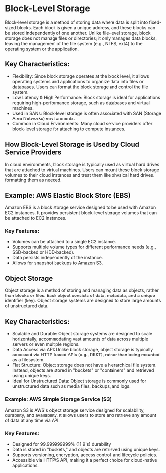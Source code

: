 # Block-Level Storage

Block-level storage is a method of storing data where data is split into fixed-sized blocks. Each block is given a unique address, and these blocks can be stored independently of one another. 
Unlike file-level storage, block storage does not manage files or directories; it only manages data blocks, leaving the management of the file system (e.g., NTFS, ext4) to the operating system or 
the application.

## Key Characteristics:

- Flexibility: Since block storage operates at the block level, it allows operating systems and applications to organize data into files or databases. Users can format the block storage and control the file system.
- Low Latency & High Performance: Block storage is ideal for applications requiring high-performance storage, such as databases and virtual machines.
- Used in SANs: Block-level storage is often associated with SAN (Storage Area Networks) environments.
- Common in Cloud Environments: Many cloud service providers offer block-level storage for attaching to compute instances.

## How Block-Level Storage is Used by Cloud Service Providers
  In cloud environments, block storage is typically used as virtual hard drives that are attached to virtual machines. Users can mount these block storage volumes to their cloud instances 
  and treat them like physical hard drives, formatting them as needed.

## Example: AWS Elastic Block Store (EBS)
Amazon EBS is a block storage service designed to be used with Amazon EC2 instances. It provides persistent block-level storage volumes that can be attached to EC2 instances.
### Key Features:
- Volumes can be attached to a single EC2 instance.
- Supports multiple volume types for different performance needs (e.g., SSD-backed or HDD-backed).
- Data persists independently of the instance.
- Allows for snapshot backups to Amazon S3.

## Object Storage
Object storage is a method of storing and managing data as objects, rather than blocks or files. Each object consists of data, metadata, and a unique identifier (key). Object storage systems are designed to store large amounts of unstructured data.

## Key Characteristics:
- Scalable and Durable: Object storage systems are designed to scale horizontally, accommodating vast amounts of data across multiple servers or even multiple regions.
- Data Access via API: Unlike block storage, object storage is typically accessed via HTTP-based APIs (e.g., REST), rather than being mounted as a filesystem.
- Flat Structure: Object storage does not have a hierarchical file system. Instead, objects are stored in "buckets" or "containers" and retrieved using unique keys.
- Ideal for Unstructured Data: Object storage is commonly used for unstructured data such as media files, backups, and logs.

### Example: AWS Simple Storage Service (S3)
Amazon S3 is AWS's object storage service designed for scalability, durability, and availability. It allows users to store and retrieve any amount of data at any time via API.

### Key Features:
- Designed for 99.999999999% (11 9's) durability.
- Data is stored in "buckets," and objects are retrieved using unique keys.
- Supports versioning, encryption, access control, and lifecycle policies.
- Accessible via HTTP/S API, making it a perfect choice for cloud-native applications.


